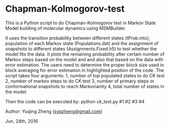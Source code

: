 # Chapman-Kolmogorov-test
This is a Python script to do Chapman-Kolmogorov test in Markov State Model building of molecular dynamics using MSMBuilder.

It uses the transition probability between different states (tProb.mtx), population of each Markov state (Populations.dat) and the assignment of snapshots to different states (Assignments.Fixed.h5) to test whether the model fits the data. It plots the remaining probability after certain number of Markov steps based on the model and and also that based on the data with error estimation. The users need to determine the proper block size used in block averaging for error estimation in highlighted position of the code. The script takes four arguments:
1, number of top populated states to do CK test
2, number of markov steps to do CK test
3, number of primary steps or conformational snapshots to reach Markovianity
4, total number of states in the model

Then the code can be executed by: python ck_test.py #1 #2 #3 #4

Author: Yuqing Zheng (syqzheng@gmail.com)

Jun. 24th, 2016
